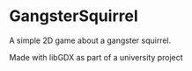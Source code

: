 # GangsterSquirrel

A simple 2D game about a gangster squirrel.

Made with libGDX as part of a university project